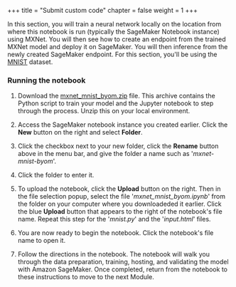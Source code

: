 +++
title = "Submit custom code"
chapter = false
weight = 1
+++

In this section, you will train a neural network locally on the location from where this notebook is run (typically the SageMaker Notebook instance) using MXNet. You will then see how to create an endpoint from the trained MXNet model and deploy it on SageMaker. You will then inference from the newly created SageMaker endpoint. For this section, you'll be using the [MNIST](http://yann.lecun.com/exdb/mnist/) dataset.

### Running the notebook

1. Download the [mxnet_mnist_byom.zip](../notebooks/mxnet_mnist_byom.zip) file. This archive contains the Python script to train your model and the Jupyter notebook to step through the process. Unzip this on your local environment.

1. Access the SageMaker notebook instance you created earlier. Click the **New** button on the right and select **Folder**.  

2. Click the checkbox next to your new folder, click the **Rename** button above in the menu bar, and give the folder a name such as '*mxnet-mnist-byom*'.

3. Click the folder to enter it.

4. To upload the notebook, click the **Upload** button on the right. Then in the file selection popup, select the file '*mxnet_mnist_byom.ipynb*' from the folder on your computer where you downloadeded it earlier. Click the blue **Upload** button that appears to the right of the notebook's file name. Repeat this step for the '*mnist.py*' and the '*input.html*' files.

5. You are now ready to begin the notebook. Click the notebook's file name to open it.

7. Follow the directions in the notebook. The notebook will walk you through the data preparation, training, hosting, and validating the model with Amazon SageMaker. Once completed, return from the notebook to these instructions to move to the next Module.
